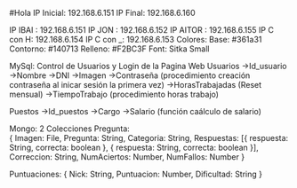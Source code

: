 #Hola
IP Inicial: 192.168.6.151
IP Final: 192.168.6.160

IP IBAI : 192.168.6.151
IP JON : 192.168.6.152
IP AITOR : 192.168.6.155
IP C con H: 192.168.6.154
IP C con _: 192.168.6.153
Colores:
  Base: #361a31
  Contorno: #140713
  Relleno: #F2BC3F 
Font:
  Sitka Small

MySql: Control de Usuarios y Login de la Pagina Web
Usuarios
 ->Id_usuario
 ->Nombre
 ->DNI
 ->Imagen
 ->Contraseña (procedimiento creación contraseña al inicar sesión la primera vez)
 ->HorasTrabajadas (Reset mensual)
            ->TiempoTrabajo (procedimiento horas trabajo)

Puestos
 ->Id_puestos
 ->Cargo
 ->Salario (función caálculo de salario)

 

Mongo: 2 Colecciones
    Pregunta:  
    {
        Imagen: File,
        Pregunta: String,
        Categoria: String,
        Respuestas: 
        [{
                     respuesta: String,
                     correcta: boolean
        },
        {
                     respuesta: String,
                     correcta: boolean
        }],
        Correccion: String,
        NumAciertos: Number,
        NumFallos: Number
   }
               
   Puntuaciones: 
   {
        Nick: String,
        Puntuacion: Number,
	Dificultad: String
   }
   


   

